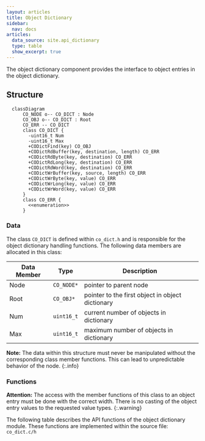 ```yaml
---
layout: articles
title: Object Dictionary
sidebar:
  nav: docs
articles:
  data_source: site.api_dictionary
  type: table
  show_excerpt: true
---
```


<div class="article__content" markdown="1">

The object dictionary component provides the interface to object entries in the object dictionary.

## Structure

```mermaid
  classDiagram
      CO_NODE o-- CO_DICT : Node
      CO_OBJ o-- CO_DICT : Root
      CO_ERR -- CO_DICT
      class CO_DICT {
        -uint16_t Num
        -uint16_t Max
        +CODictFind(key) CO_OBJ
        +CODictRdBuffer(key, destination, length) CO_ERR
        +CODictRdByte(key, destination) CO_ERR
        +CODictRdLong(key, destination) CO_ERR
        +CODictRdWord(key, destination) CO_ERR
        +CODictWrBuffer(key, source, length) CO_ERR
        +CODictWrByte(key, value) CO_ERR
        +CODictWrLong(key, value) CO_ERR
        +CODictWrWord(key, value) CO_ERR
      }
      class CO_ERR {
        <<enumeration>>
      }
```

### Data

The class `CO_DICT` is defined within `co_dict.h` and is responsible for the object dictionary handling functions. The following data members are allocated in this class:

| Data Member | Type | Description |
| --- | --- | --- |
| Node | `CO_NODE*` | pointer to parent node |
| Root | `CO_OBJ*` | pointer to the first object in object dictionary |
| Num | `uint16_t` | current number of objects in dictionary |
| Max | `uint16_t` | maximum number of objects in dictionary |

**Note:** The data within this structure must never be manipulated without the corresponding class member functions. This can lead to unpredictable behavior of the node.
{:.info}

### Functions

**Attention:** The access with the member functions of this class to an object entry must be done with the correct width. There is no casting of the object entry values to the requested value types.
{:.warning}

The following table describes the API functions of the object dictionary module. These functions are implemented within the source file: `co_dict.c/h`

</div>
